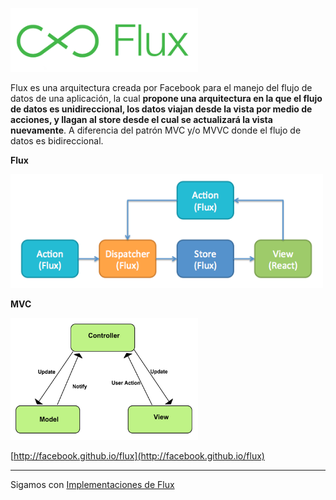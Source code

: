 <p float="left">
    <img src="flux-logo.png" alt="Workshop Redux en Angular con NgRx" width="300" />
</p>

Flux es una arquitectura creada por Facebook para el manejo del flujo de datos de una aplicación, la cual **propone una arquitectura en la que el flujo de datos es unidireccional, los datos viajan desde la vista por medio de acciones, y llagan al store desde el cual se actualizará la vista nuevamente**. A diferencia del patrón MVC y/o MVVC donde el flujo de datos es bidireccional.

**Flux**

<p float="left">
    <img src="flux-architect.png" alt="Workshop Redux en Angular con NgRx" width="500" />
</p>

**MVC**

<p float="left">
    <img src="mvc-architect.png" alt="Workshop Redux en Angular con NgRx" width="300" />
</p>

[http://facebook.github.io/flux](http://facebook.github.io/flux)

---

Sigamos con [Implementaciones de Flux](../2-flux/2-2-implementaciones-flux.md)
